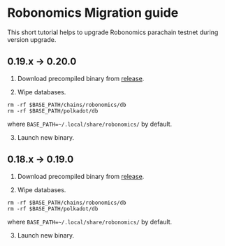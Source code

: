 # Robonomics Migration guide

This short tutorial helps to upgrade Robonomics parachain testnet during version upgrade.

## 0.19.x -> 0.20.0

1. Download precompiled binary from [release](https://github.com/airalab/robonomics/releases/tag/v0.20.0).

2. Wipe databases.

```
rm -rf $BASE_PATH/chains/robonomics/db
rm -rf $BASE_PATH/polkadot/db
```

where `BASE_PATH=~/.local/share/robonomics/` by default.

3. Launch new binary.

## 0.18.x -> 0.19.0

1. Download precompiled binary from [release](https://github.com/airalab/robonomics/releases/tag/v0.19.0).

2. Wipe databases.

```
rm -rf $BASE_PATH/chains/robonomics/db
rm -rf $BASE_PATH/polkadot/db
```

where `BASE_PATH=~/.local/share/robonomics/` by default.

3. Launch new binary.
